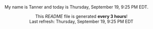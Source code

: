 My name is Tanner and today is Thursday, September 19, 9:25 PM EDT.

<p align="center">This <i>README</i> file is generated <b>every 3 hours</b>!</br>Last refresh: Thursday, September 19, 9:25 PM EDT<br /></p>
